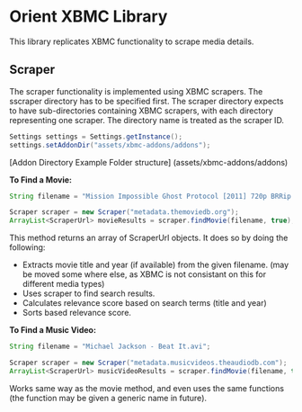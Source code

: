 Orient XBMC Library
=========

This library replicates XBMC functionality to scrape media details.

Scraper
----
The scraper functionality is implemented using XBMC scrapers. The sscraper directory has to be specified first. The scraper directory expects to have sub-directories containing XBMC scrapers, with each directory representing one scraper. The directory name is treated as the scraper ID.

```java
Settings settings = Settings.getInstance();
settings.setAddonDir("assets/xbmc-addons/addons");
```

[Addon Directory Example Folder structure] (assets/xbmc-addons/addons)

**To Find a Movie:**

```java
String filename = "Mission Impossible Ghost Protocol [2011] 720p BRRip [Dual Audio] [English + Hindi] x264 BUZZccd [WBRG].mkv";

Scraper scraper = new Scraper("metadata.themoviedb.org");
ArrayList<ScraperUrl> movieResults = scraper.findMovie(filename, true);
```

This method returns an array of ScraperUrl objects. It does so by doing the following:

 - Extracts movie title and year (if available) from the given filename. (may be moved some where else, as XBMC is not consistant on this for different media types)
 - Uses scraper to find search results.
 - Calculates relevance score based on search terms (title and year)
 - Sorts based relevance score.

 

**To Find a Music Video:**

```java
String filename = "Michael Jackson - Beat It.avi";

Scraper scraper = new Scraper("metadata.musicvideos.theaudiodb.com");
ArrayList<ScraperUrl> musicVideoResults = scraper.findMovie(filename, true);
```
Works same way as the movie method, and even uses the same functions (the function may be given a generic name in future).
